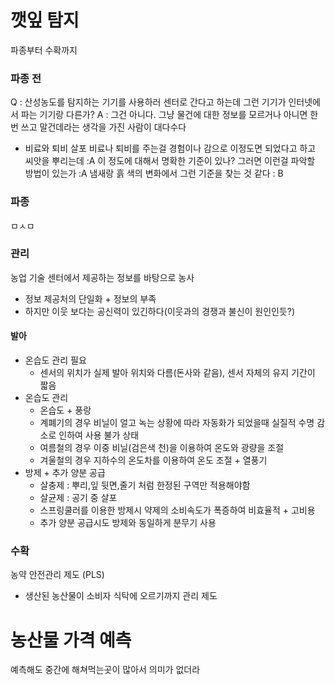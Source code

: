 # 깻잎 탐지

파종부터 수확까지

### 파종 전
Q : 산성농도를 탐지하는 기기를 사용하러 센터로 간다고 하는데 그런 기기가 인터넷에서 파는 기기랑 다른가?
A : 그건 아니다. 그냥 물건에 대한 정보를 모르거나 아니면 한번 쓰고 말건데라는 생각을 가진 사람이 대다수다

- 비료와 퇴비 살포
비료나 퇴비를 주는걸 경험이나 감으로 이정도면 되었다고 하고 씨앗을 뿌리는데 :A
이 정도에 대해서 명확한 기준이 있나? 그러면 이런걸 파악할 방법이 있는가 :A
냄새랑 흙 색의 변화에서 그런 기준을 찾는 것 같다 : B

### 파종
ㅁㅅㅁ
### 관리
농업 기술 센터에서 제공하는 정보를 바탕으로 농사
- 정보 제공처의 단일화 + 정보의 부족
- 하지만 이웃 보다는 공신력이 있긴하다(이웃과의 경쟁과 불신이 원인인듯?)

#### 발아
- 온습도 관리 필요
	-  센서의 위치가 실제 발아 위치와 다름(돈사와 같음), 센서 자체의 유지 기간이 짧음
- 온습도 관리 
	- 온습도 + 풍랑
	- 계폐기의 경우 비닐이 얼고 녹는 상황에 따라 자동화가 되었을때 실질적 수명 감소로 인하여 사용 불가 상태
	- 여름철의 경우 이중 비닐(검은색 천)을 이용하여 온도와 광량을 조절
	- 겨울철의 경우 지하수의 온도차를 이용하여 온도 조절 + 열풍기
- 방제 + 추가 양분 공급
	- 살충제 : 뿌리,잎 뒷면,줄기 처럼 한정된 구역만 적용해야함
	- 살균제 : 공기 중 살포
	- 스프링쿨러를 이용한 방제시 약제의 소비속도가 폭증하여 비효율적 + 고비용
	- 추가 양분 공급시도 방제와 동일하게 분무기 사용

### 수확

농약 안전관리 제도 (PLS)
- 생산된 농산물이 소비자 식탁에 오르기까지 관리 제도





# 농산물 가격 예측
예측해도 중간에 해쳐먹는곳이 많아서 의미가 없더라